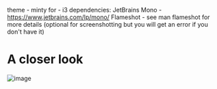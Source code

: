 theme - minty
for - i3
dependencies:
	JetBrains Mono - https://www.jetbrains.com/lp/mono/
	Flameshot - see man flameshot for more details (optional for screenshotting but you will get an error if you don't have it)
# A closer look #
![image](https://user-images.githubusercontent.com/90291414/135526859-36024b2d-a185-456c-9ce1-52aa0b000b51.png)
